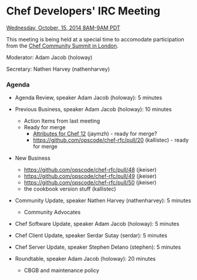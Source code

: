 # Chef Developers' IRC Meeting

[Wednesday, October, 15, 2014 8AM-9AM PDT](http://www.timeanddate.com/worldclock/fixedtime.html?msg=Chef+Developers%27+IRC+Meeting&iso=20141015T16&p1=136&ah=1)

This meeting is being held at a special time to accomodate participation from the [Chef Community Summit in London](http://getchef.com/summit-london).

Moderator:  Adam Jacob (holoway)

Secretary:  Nathen Harvey (nathenharvey)

### Agenda
* Agenda Review, speaker Adam Jacob (holoway): 5 minutes
* Previous Business, speaker Adam Jacob (holoway): 10 minutes
  * Action Items from last meeting
  * Ready for merge
    * [Attributes for Chef 12](https://github.com/opscode/chef-rfc/pull/53) (jaymzh) - ready for merge?
    * https://github.com/opscode/chef-rfc/pull/20 (kallistec) - ready for merge
* New Business
  * https://github.com/opscode/chef-rfc/pull/48 (jkeiser)
  * https://github.com/opscode/chef-rfc/pull/49 (jkeiser)
  * https://github.com/opscode/chef-rfc/pull/50 (jkeiser)
  * the cookbook version stuff (kallistec)


* Community Update, speaker Nathen Harvey (nathenharvey): 5 minutes
  * Community Advocates

* Chef Software Update, speaker Adam Jacob (holoway): 5 minutes
* Chef Client Update, speaker Serdar Sutay (serdar): 5 minutes
* Chef Server Update, speaker Stephen Delano (stephen): 5 minutes
* Roundtable, speaker Adam Jacob (holoway): 20 minutes
  * CBGB and maintenance policy
